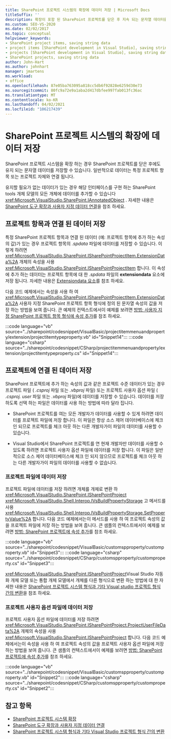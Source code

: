 ```yaml
---
title: SharePoint 프로젝트 시스템의 확장에 데이터 저장 | Microsoft Docs
titleSuffix: ''
description: 확장이 포함 된 SharePoint 프로젝트를 닫은 후 지속 되는 문자열 데이터를 저장 하는 방법에 대해 알아봅니다.
ms.custom: SEO-VS-2020
ms.date: 02/02/2017
ms.topic: conceptual
helpviewer_keywords:
- SharePoint project items, saving string data
- project items [SharePoint development in Visual Studio], saving string data
- projects [SharePoint development in Visual Studio], saving string data
- SharePoint projects, saving string data
author: John-Hart
ms.author: johnhart
manager: jmartens
ms.workload:
- office
ms.openlocfilehash: 87e05ba763095a818cc5db6f92828e6259d30e73
ms.sourcegitcommit: 80fc9a72e9a1aba2d417dbfee997fab013fc36ac
ms.translationtype: MT
ms.contentlocale: ko-KR
ms.lasthandoff: 04/02/2021
ms.locfileid: "106217439"
---
```

# <a name="save-data-in-extensions-of-the-sharepoint-project-system"></a>SharePoint 프로젝트 시스템의 확장에 데이터 저장
  SharePoint 프로젝트 시스템을 확장 하는 경우 SharePoint 프로젝트를 닫은 후에도 유지 되는 문자열 데이터를 저장할 수 있습니다. 일반적으로 데이터는 특정 프로젝트 항목 또는 프로젝트 자체와 연결 됩니다.

 유지할 필요가 없는 데이터가 있는 경우 해당 인터페이스를 구현 하는 SharePoint tools 개체 모델의 모든 개체에 데이터를 추가할 수 있습니다 <xref:Microsoft.VisualStudio.SharePoint.IAnnotatedObject> . 자세한 내용은 [SharePoint 도구 확장과 사용자 지정 데이터 연결](../sharepoint/associating-custom-data-with-sharepoint-tools-extensions.md)을 참조 하세요.

## <a name="save-data-that-is-associated-with-a-project-item"></a>프로젝트 항목과 연결 된 데이터 저장
 특정 SharePoint 프로젝트 항목과 연결 된 데이터 (예: 프로젝트 항목에 추가 하는 속성의 값)가 있는 경우 프로젝트 항목의 *.spdata* 파일에 데이터를 저장할 수 있습니다. 이렇게 하려면 <xref:Microsoft.VisualStudio.SharePoint.ISharePointProjectItem.ExtensionData%2A> 개체의 속성을 사용 <xref:Microsoft.VisualStudio.SharePoint.ISharePointProjectItem> 합니다. 이 속성에 추가 하는 데이터는 프로젝트 항목에 대 한 *.spdata* 파일의 **extensiondata** 요소에 저장 됩니다. 자세한 내용은 [Extensiondata 요소](../sharepoint/extensiondata-element.md)를 참조 하세요.

 다음 코드 예제에서는 속성을 사용 하 여 <xref:Microsoft.VisualStudio.SharePoint.ISharePointProjectItem.ExtensionData%2A> 사용자 지정 SharePoint 프로젝트 항목 형식에 정의 된 문자열 속성의 값을 저장 하는 방법을 보여 줍니다. 큰 예제의 컨텍스트에서이 예제를 보려면 [방법: 사용자 지정 SharePoint 프로젝트 항목 형식에 속성 추가](../sharepoint/how-to-add-a-property-to-a-custom-sharepoint-project-item-type.md)를 참조 하세요.

 :::code language="vb" source="../sharepoint/codesnippet/VisualBasic/projectitemmenuandproperty/extension/projectitemtypeproperty.vb" id="Snippet14":::
 :::code language="csharp" source="../sharepoint/codesnippet/CSharp/projectitemmenuandproperty/extension/projectitemtypeproperty.cs" id="Snippet14":::

## <a name="save-data-that-is-associated-with-a-project"></a>프로젝트에 연결 된 데이터 저장
 SharePoint 프로젝트에 추가 하는 속성의 값과 같은 프로젝트 수준 데이터가 있는 경우 프로젝트 파일 ( *.csproj* 파일 또는 *.vbproj* 파일) 또는 프로젝트 사용자 옵션 파일 ( *.csproj. user* 파일 또는 *.vbproj* 파일)에 데이터를 저장할 수 있습니다. 데이터를 저장 하도록 선택 하는 파일은 데이터를 사용 하는 방법에 따라 달라 집니다.

- SharePoint 프로젝트를 여는 모든 개발자가 데이터를 사용할 수 있게 하려면 데이터를 프로젝트 파일에 저장 합니다. 이 파일은 항상 소스 제어 데이터베이스에 체크 인 되므로 프로젝트를 체크 아웃 하는 다른 개발자가이 파일의 데이터를 사용할 수 있습니다.

- Visual Studio에서 SharePoint 프로젝트를 연 현재 개발자만 데이터를 사용할 수 있도록 하려면 프로젝트 사용자 옵션 파일에 데이터를 저장 합니다. 이 파일은 일반적으로 소스 제어 데이터베이스에 체크 인 되지 않으므로 프로젝트를 체크 아웃 하는 다른 개발자가이 파일의 데이터를 사용할 수 없습니다.

### <a name="save-data-to-the-project-file"></a>프로젝트 파일에 데이터 저장
 프로젝트 파일에 데이터를 저장 하려면 개체를 개체로 변환 하 <xref:Microsoft.VisualStudio.SharePoint.ISharePointProject> <xref:Microsoft.VisualStudio.Shell.Interop.IVsBuildPropertyStorage> 고 메서드를 사용 <xref:Microsoft.VisualStudio.Shell.Interop.IVsBuildPropertyStorage.SetPropertyValue%2A> 합니다. 다음 코드 예제에서는이 메서드를 사용 하 여 프로젝트 속성의 값을 프로젝트 파일에 저장 하는 방법을 보여 줍니다. 큰 샘플의 컨텍스트에서이 예제를 보려면 [방법: SharePoint 프로젝트에 속성 추가](../sharepoint/how-to-add-a-property-to-sharepoint-projects.md)를 참조 하세요.

 :::code language="vb" source="../sharepoint/codesnippet/VisualBasic/customspproperty/customproperty.vb" id="Snippet3":::
 :::code language="csharp" source="../sharepoint/codesnippet/CSharp/customspproperty/customproperty.cs" id="Snippet3":::

 <xref:Microsoft.VisualStudio.SharePoint.ISharePointProject>Visual Studio 자동화 개체 모델 또는 통합 개체 모델에서 개체를 다른 형식으로 변환 하는 방법에 대 한 자세한 내용은 [SharePoint 프로젝트 시스템 형식과 기타 Visual studio 프로젝트 형식 간의 변환](../sharepoint/converting-between-sharepoint-project-system-types-and-other-visual-studio-project-types.md)을 참조 하세요.

### <a name="save-data-to-the-project-user-option-file"></a>프로젝트 사용자 옵션 파일에 데이터 저장
 프로젝트 사용자 옵션 파일에 데이터를 저장 하려면 <xref:Microsoft.VisualStudio.SharePoint.ISharePointProject.ProjectUserFileData%2A> 개체의 속성을 사용 <xref:Microsoft.VisualStudio.SharePoint.ISharePointProject> 합니다. 다음 코드 예제에서는이 속성을 사용 하 여 프로젝트 속성의 값을 프로젝트 사용자 옵션 파일에 저장 하는 방법을 보여 줍니다. 큰 샘플의 컨텍스트에서이 예제를 보려면 [방법: SharePoint 프로젝트에 속성 추가](../sharepoint/how-to-add-a-property-to-sharepoint-projects.md)를 참조 하세요.

 :::code language="vb" source="../sharepoint/codesnippet/VisualBasic/customspproperty/customproperty.vb" id="Snippet2":::
 :::code language="csharp" source="../sharepoint/codesnippet/CSharp/customspproperty/customproperty.cs" id="Snippet2":::

## <a name="see-also"></a>참고 항목
- [SharePoint 프로젝트 시스템 확장](../sharepoint/extending-the-sharepoint-project-system.md)
- [SharePoint 도구 확장과 사용자 지정 데이터 연결](../sharepoint/associating-custom-data-with-sharepoint-tools-extensions.md)
- [SharePoint 프로젝트 시스템 형식과 기타 Visual Studio 프로젝트 형식 간의 변환](../sharepoint/converting-between-sharepoint-project-system-types-and-other-visual-studio-project-types.md)

